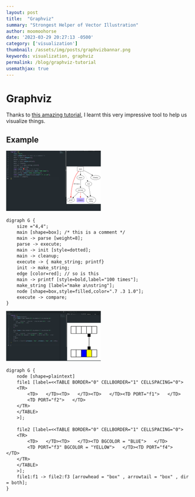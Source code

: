 ```yaml
---
layout: post
title:  "Graphviz"
summary: "Strongest Helper of Vector Illustration"
author: moomoohorse
date: '2023-03-29 20:27:13 -0500'
category: ['visualization']
thumbnail: /assets/img/posts/graphvizbannar.png
keywords: visualization, graphviz
permalink: /blog/graphviz-tutorial
usemathjax: true
---
```


# Graphviz

Thanks to [this amazing tutorial](https://www.graphviz.org/pdf/dotguide.pdf), I learnt this very impressive tool to help us visualize things.

## Example

<img src="..\assets\img\posts\graphviz1.png" alt="image-20230329202054534" style="zoom:25%;" />

```graphviz
digraph G {
    size ="4,4";
    main [shape=box]; /* this is a comment */
    main -> parse [weight=8];
    parse -> execute;
    main -> init [style=dotted];
    main -> cleanup;
    execute -> { make_string; printf}
    init -> make_string;
    edge [color=red]; // so is this
    main -> printf [style=bold,label="100 times"];
    make_string [label="make a\nstring"];
    node [shape=box,style=filled,color=".7 .3 1.0"];
    execute -> compare;
}
```



<img src="..\assets\img\posts\graphviz0.png" alt="image-20230329200748841" style="zoom: 25%;" />

```graphviz
digraph G {
    node [shape=plaintext]
    file1 [label=<<TABLE BORDER="0" CELLBORDER="1" CELLSPACING="0">
    <TR>
        <TD>   </TD><TD>   </TD><TD>   </TD><TD PORT="f1">   </TD>
        <TD PORT="f2">   </TD>
    </TR>
    </TABLE>
    >];

    file2 [label=<<TABLE BORDER="0" CELLBORDER="1" CELLSPACING="0">
    <TR>
        <TD>   </TD><TD>   </TD><TD BGCOLOR = "BLUE">   </TD>
        <TD PORT="f3" BGCOLOR = "YELLOW">   </TD><TD PORT="f4">   </TD>
    </TR>
    </TABLE>
    >];
    file1:f1 -> file2:f3 [arrowhead = "box" , arrowtail = "box" , dir = both];
}
```